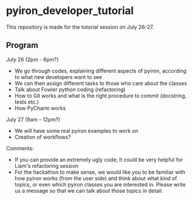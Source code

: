 # pyiron_developer_tutorial
This repository is made for the tutorial session on July 26-27.

## Program

July 26 (2pm - 6pm?)

- We go through codes, explaining different aspects of pyiron, according to what new developers want to see
- We can then assign different tasks to those who care about the classes
- Talk about Fowler python coding (refactoring)
- How to Git works and what is the right procedure to commit (docstring, tests etc.)
- How PyCharm works

July 27 (9am - 12pm?)

- We will have some real pyiron examples to work on
- Creation of workflows?

Comments:

- If you can provide an extremely ugly code, it could be very helpful for Liam's refactoring session
- For the hackathon to make sense, we would like you to be familiar with how pyiron works (from the user side) and think about what kind of topics, or even which pyiron classes you are interested in. Please write us a message so that we can talk about those topics in detail.
